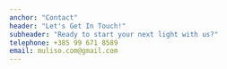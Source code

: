 ```yaml
---
anchor: "Contact"
header: "Let's Get In Touch!"
subheader: "Ready to start your next light with us?"
telephone: +385 99 671 8589
email: muliso.com@gmail.com
---
```

